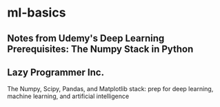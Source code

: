 # ml-basics

## Notes from  Udemy's Deep Learning Prerequisites: The Numpy Stack in Python
## Lazy Programmer Inc.

The Numpy, Scipy, Pandas, and Matplotlib stack: prep for deep learning, machine learning, and artificial intelligence
